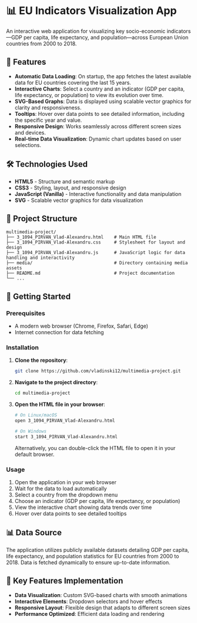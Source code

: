 # 📊 EU Indicators Visualization App

An interactive web application for visualizing key socio-economic indicators—GDP per capita, life expectancy, and population—across European Union countries from 2000 to 2018.

## 🧩 Features

* **Automatic Data Loading**: On startup, the app fetches the latest available data for EU countries covering the last 15 years.
* **Interactive Charts**: Select a country and an indicator (GDP per capita, life expectancy, or population) to view its evolution over time.
* **SVG-Based Graphs**: Data is displayed using scalable vector graphics for clarity and responsiveness.
* **Tooltips**: Hover over data points to see detailed information, including the specific year and value.
* **Responsive Design**: Works seamlessly across different screen sizes and devices.
* **Real-time Data Visualization**: Dynamic chart updates based on user selections.

## 🛠️ Technologies Used

* **HTML5** - Structure and semantic markup
* **CSS3** - Styling, layout, and responsive design
* **JavaScript (Vanilla)** - Interactive functionality and data manipulation
* **SVG** - Scalable vector graphics for data visualization

## 📁 Project Structure

```
multimedia-project/
├── 3_1094_PIRVAN_Vlad-Alexandru.html    # Main HTML file
├── 3_1094_PIRVAN_Vlad-Alexandru.css     # Stylesheet for layout and design
├── 3_1094_PIRVAN_Vlad-Alexandru.js      # JavaScript logic for data handling and interactivity
├── media/                               # Directory containing media assets
├── README.md                            # Project documentation
└── ...
```

## 🚀 Getting Started

### Prerequisites
- A modern web browser (Chrome, Firefox, Safari, Edge)
- Internet connection for data fetching

### Installation

1. **Clone the repository**:
   ```bash
   git clone https://github.com/vladinski12/multimedia-project.git
   ```

2. **Navigate to the project directory**:
   ```bash
   cd multimedia-project
   ```

3. **Open the HTML file in your browser**:
   ```bash
   # On Linux/macOS
   open 3_1094_PIRVAN_Vlad-Alexandru.html
   
   # On Windows
   start 3_1094_PIRVAN_Vlad-Alexandru.html
   ```

   Alternatively, you can double-click the HTML file to open it in your default browser.

### Usage

1. Open the application in your web browser
2. Wait for the data to load automatically
3. Select a country from the dropdown menu
4. Choose an indicator (GDP per capita, life expectancy, or population)
5. View the interactive chart showing data trends over time
6. Hover over data points to see detailed tooltips

## 📊 Data Source

The application utilizes publicly available datasets detailing GDP per capita, life expectancy, and population statistics for EU countries from 2000 to 2018. Data is fetched dynamically to ensure up-to-date information.

## 🔧 Key Features Implementation

- **Data Visualization**: Custom SVG-based charts with smooth animations
- **Interactive Elements**: Dropdown selectors and hover effects
- **Responsive Layout**: Flexible design that adapts to different screen sizes
- **Performance Optimized**: Efficient data loading and rendering

